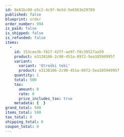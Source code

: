 ```yaml
---
id: 8e81bc00-e5c2-4c9f-9e5d-5e6563e29789
published: false
blueprint: order
order_number: 994
is_paid: false
is_shipped: false
is_refunded: false
items:
  -
    id: 153cee3b-f817-42ff-ae97-f0c39527aa59
    product: e3138106-2c90-451a-8972-5ea18594995f
    variant:
      variant: 'Otroški teki'
      product: e3138106-2c90-451a-8972-5ea18594995f
    quantity: 1
    total: 500
    tax:
      amount: 0
      rate: 0
      price_includes_tax: true
    metadata: {  }
grand_total: 500
items_total: 500
tax_total: 0
shipping_total: 0
coupon_total: 0
---
```

